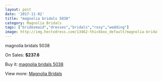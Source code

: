 ```yaml
---
layout: post
date: '2017-11-02'
title: "magnolia bridals 5038"
category: Magnolia Bridals
tags: ["bridesmaid","dresses","bridals","rosy","wedding"]
image: http://img.hectodress.com/13462-thickbox_default/magnolia-bridals-5038.jpg
---
```

magnolia bridals 5038

On Sales: **$237.6**
<a href="https://www.hectodress.com/magnolia-bridals/6513-magnolia-bridals-5038.html"><amp-img layout="responsive" width="600" height="600" src="//img.hectodress.com/13462-thickbox_default/magnolia-bridals-5038.jpg" alt="magnolia bridals 5038 0" /></a>
<a href="https://www.hectodress.com/magnolia-bridals/6513-magnolia-bridals-5038.html"><amp-img layout="responsive" width="600" height="600" src="//img.hectodress.com/13464-thickbox_default/magnolia-bridals-5038.jpg" alt="magnolia bridals 5038 1" /></a>
<a href="https://www.hectodress.com/magnolia-bridals/6513-magnolia-bridals-5038.html"><amp-img layout="responsive" width="600" height="600" src="//img.hectodress.com/13463-thickbox_default/magnolia-bridals-5038.jpg" alt="magnolia bridals 5038 2" /></a>

Buy it: [magnolia bridals 5038](https://www.hectodress.com/magnolia-bridals/6513-magnolia-bridals-5038.html "magnolia bridals 5038")

View more: [Magnolia Bridals](https://www.hectodress.com/110-magnolia-bridals "Magnolia Bridals")